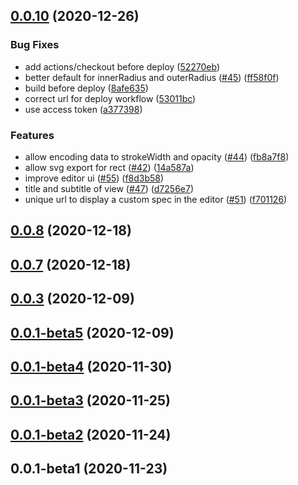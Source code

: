 ## [0.0.10](https://github.com/sehilyi/geminid/compare/v0.0.8...v0.0.10) (2020-12-26)


### Bug Fixes

* add actions/checkout before deploy ([52270eb](https://github.com/sehilyi/geminid/commit/52270eb5fd507e7964ce1297a65c334078bf0710))
* better default for innerRadius and outerRadius ([#45](https://github.com/sehilyi/geminid/issues/45)) ([ff58f0f](https://github.com/sehilyi/geminid/commit/ff58f0f532e8b8e70ecd43fb0c63cf7ae2e34d16))
* build before deploy ([8afe635](https://github.com/sehilyi/geminid/commit/8afe63535a2e85bc5d2035373aa5e5cb79d86613))
* correct url for deploy workflow ([53011bc](https://github.com/sehilyi/geminid/commit/53011bc7f49672349103c47a6919d57109741b8b))
* use access token ([a377398](https://github.com/sehilyi/geminid/commit/a377398767c68c2924ec6837ad66f08360f71e35))


### Features

* allow encoding data to strokeWidth and opacity ([#44](https://github.com/sehilyi/geminid/issues/44)) ([fb8a7f8](https://github.com/sehilyi/geminid/commit/fb8a7f8b44aaee61cb9b05a254b702af04ada71e))
* allow svg export for rect ([#42](https://github.com/sehilyi/geminid/issues/42)) ([14a587a](https://github.com/sehilyi/geminid/commit/14a587a4396d9b5da4399a7604e66ac23a960a75))
* improve editor ui ([#55](https://github.com/sehilyi/geminid/issues/55)) ([f8d3b58](https://github.com/sehilyi/geminid/commit/f8d3b58bb74f145d5ce516e7bdd2e6428bd6048c))
* title and subtitle of view ([#47](https://github.com/sehilyi/geminid/issues/47)) ([d7256e7](https://github.com/sehilyi/geminid/commit/d7256e71ffeb972e0cefdd28be00e536cd6ed0d6))
* unique url to display a custom spec in the editor ([#51](https://github.com/sehilyi/geminid/issues/51)) ([f701126](https://github.com/sehilyi/geminid/commit/f7011263def9ef4fe4bb808dfd81810bc5bd64fd))



## [0.0.8](https://github.com/sehilyi/geminid/compare/v0.0.7...v0.0.8) (2020-12-18)



## [0.0.7](https://github.com/sehilyi/geminid/compare/v0.0.3...v0.0.7) (2020-12-18)



## [0.0.3](https://github.com/sehilyi/geminid/compare/v0.0.1-beta5...v0.0.3) (2020-12-09)



## [0.0.1-beta5](https://github.com/sehilyi/geminid/compare/v0.0.1-beta4...v0.0.1-beta5) (2020-12-09)



## [0.0.1-beta4](https://github.com/sehilyi/geminid/compare/v0.0.1-beta3...v0.0.1-beta4) (2020-11-30)



## [0.0.1-beta3](https://github.com/sehilyi/geminid/compare/v0.0.1-beta2...v0.0.1-beta3) (2020-11-25)



## [0.0.1-beta2](https://github.com/sehilyi/geminid/compare/v0.0.1-beta1...v0.0.1-beta2) (2020-11-24)



## 0.0.1-beta1 (2020-11-23)



